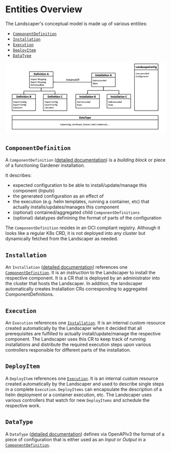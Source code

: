 # Entities Overview
The Landscaper's conceptual model is made up of various entities:
- [`ComponentDefinition`](#componentdefinition)
- [`Installation`](#installation)
- [`Execution`](#execution)
- [`DeployItem`](#deployitem)
- [`DataType`](#datatype)

![entities](./images/entities.png)

## `ComponentDefinition`
A `ComponentDefinition` ([detailed documentation](Blueprints.md)) is a _building block_ or piece of a functioning Gardener installation.

It describes:
- expected configuration to be able to install/update/manage this component (_Inputs_)
- the generated configuration as an effect of 
- the execution (e.g. helm templates, running a container, etc) that actually installs/updates/manages this component
- (optional) contained/aggregated child `ComponentDefinitions`
- (optional) datatypes definining the format of parts of the configuration

The `ComponentDefinition` resides in an OCI compliant registry. Although it looks like a regular K8s CRD, it is not deployed into any cluster but dynamically fetched from the Landscaper as needed.


## `Installation`
An `Installation` ([detailed documentation](./Installations.md)) references one [`ComponentDefinition`](#ComponentDefinition). It is an _instruction_ to the Landscaper to install the respective component.
It is a CR that is deployed by an administrator into the cluster that hosts the Landscaper.
In addition, the landscaper automatically creates Installation CRs corresponding to aggregated ComponentDefinitions.

## `Execution`
An `Execution` references one [`Installation`](#installation).
It is an internal custom resource created automatically by the Landscaper when it decided that all prerequisites are fulfilled to actually install/update/manage the respective component.
The Landscaper uses this CR to keep track of running installations and distribute the required execution steps upon various controllers responsible for different parts of the installation.


## `DeployItem`
A `DeployItem` references one [`Execution`](#execution). It is an internal custom resource created automatically by the Landscaper and used to describe single steps in a complete `Execution`.
`DeployItems` can encapsulate the description of a helm deployment or a container execution, etc.
The Landscaper uses various controllers that watch for new `DeployItems` and schedule the respective work.


## `DataType`
A `DataType` ([detailed documentation](./DataTypes.md)) defines via OpenAPIv3 the format of a piece of configuration that is either used as an _Input_ or _Output_ in a [`ComponentDefinition`](#ComponentDefinition).